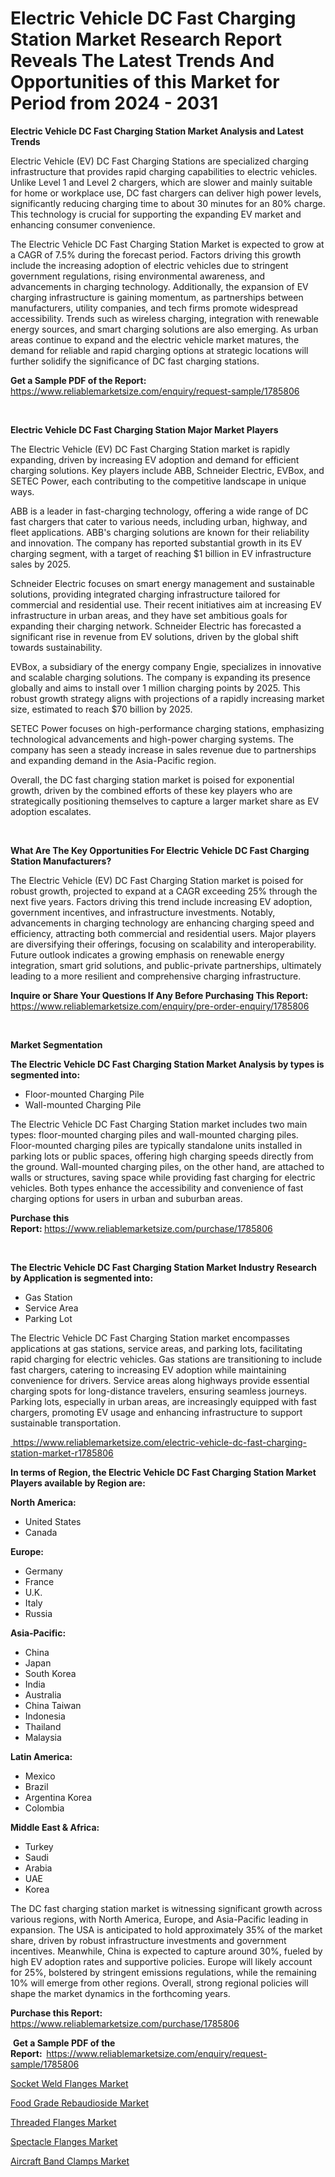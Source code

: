 <p><h1>Electric Vehicle DC Fast Charging Station Market Research Report Reveals The Latest Trends And Opportunities of this Market for Period from 2024 - 2031</h1></p><p><strong>Electric Vehicle DC Fast Charging Station Market Analysis and Latest Trends</strong></p>
<p><p>Electric Vehicle (EV) DC Fast Charging Stations are specialized charging infrastructure that provides rapid charging capabilities to electric vehicles. Unlike Level 1 and Level 2 chargers, which are slower and mainly suitable for home or workplace use, DC fast chargers can deliver high power levels, significantly reducing charging time to about 30 minutes for an 80% charge. This technology is crucial for supporting the expanding EV market and enhancing consumer convenience.</p><p>The Electric Vehicle DC Fast Charging Station Market is expected to grow at a CAGR of 7.5% during the forecast period. Factors driving this growth include the increasing adoption of electric vehicles due to stringent government regulations, rising environmental awareness, and advancements in charging technology. Additionally, the expansion of EV charging infrastructure is gaining momentum, as partnerships between manufacturers, utility companies, and tech firms promote widespread accessibility. Trends such as wireless charging, integration with renewable energy sources, and smart charging solutions are also emerging. As urban areas continue to expand and the electric vehicle market matures, the demand for reliable and rapid charging options at strategic locations will further solidify the significance of DC fast charging stations.</p></p>
<p><strong>Get a Sample PDF of the Report:&nbsp;</strong> <a href="https://www.reliablemarketsize.com/enquiry/request-sample/1785806?utm_campaign=1262&utm_medium=2&utm_source=Github&utm_content=ia&utm_term=18102024&utm_id=electric-vehicle-dc-fast-charging-station">https://www.reliablemarketsize.com/enquiry/request-sample/1785806</a></p>
<p>&nbsp;</p>
<p><strong>Electric Vehicle DC Fast Charging Station Major Market Players</strong></p>
<p><p>The Electric Vehicle (EV) DC Fast Charging Station market is rapidly expanding, driven by increasing EV adoption and demand for efficient charging solutions. Key players include ABB, Schneider Electric, EVBox, and SETEC Power, each contributing to the competitive landscape in unique ways.</p><p>ABB is a leader in fast-charging technology, offering a wide range of DC fast chargers that cater to various needs, including urban, highway, and fleet applications. ABB's charging solutions are known for their reliability and innovation. The company has reported substantial growth in its EV charging segment, with a target of reaching $1 billion in EV infrastructure sales by 2025.</p><p>Schneider Electric focuses on smart energy management and sustainable solutions, providing integrated charging infrastructure tailored for commercial and residential use. Their recent initiatives aim at increasing EV infrastructure in urban areas, and they have set ambitious goals for expanding their charging network. Schneider Electric has forecasted a significant rise in revenue from EV solutions, driven by the global shift towards sustainability.</p><p>EVBox, a subsidiary of the energy company Engie, specializes in innovative and scalable charging solutions. The company is expanding its presence globally and aims to install over 1 million charging points by 2025. This robust growth strategy aligns with projections of a rapidly increasing market size, estimated to reach $70 billion by 2025.</p><p>SETEC Power focuses on high-performance charging stations, emphasizing technological advancements and high-power charging systems. The company has seen a steady increase in sales revenue due to partnerships and expanding demand in the Asia-Pacific region.</p><p>Overall, the DC fast charging station market is poised for exponential growth, driven by the combined efforts of these key players who are strategically positioning themselves to capture a larger market share as EV adoption escalates.</p></p>
<p>&nbsp;</p>
<p><strong>What Are The Key Opportunities For Electric Vehicle DC Fast Charging Station Manufacturers?</strong></p>
<p><p>The Electric Vehicle (EV) DC Fast Charging Station market is poised for robust growth, projected to expand at a CAGR exceeding 25% through the next five years. Factors driving this trend include increasing EV adoption, government incentives, and infrastructure investments. Notably, advancements in charging technology are enhancing charging speed and efficiency, attracting both commercial and residential users. Major players are diversifying their offerings, focusing on scalability and interoperability. Future outlook indicates a growing emphasis on renewable energy integration, smart grid solutions, and public-private partnerships, ultimately leading to a more resilient and comprehensive charging infrastructure.</p></p>
<p><strong>Inquire or Share Your Questions If Any Before Purchasing This Report:</strong> <a href="https://www.reliablemarketsize.com/enquiry/pre-order-enquiry/1785806?utm_campaign=1262&utm_medium=2&utm_source=Github&utm_content=ia&utm_term=18102024&utm_id=electric-vehicle-dc-fast-charging-station">https://www.reliablemarketsize.com/enquiry/pre-order-enquiry/1785806</a></p>
<p>&nbsp;</p>
<p><strong>Market Segmentation</strong></p>
<p><strong>The Electric Vehicle DC Fast Charging Station Market Analysis by types is segmented into:</strong></p>
<p><ul><li>Floor-mounted Charging Pile</li><li>Wall-mounted Charging Pile</li></ul></p>
<p><p>The Electric Vehicle DC Fast Charging Station market includes two main types: floor-mounted charging piles and wall-mounted charging piles. Floor-mounted charging piles are typically standalone units installed in parking lots or public spaces, offering high charging speeds directly from the ground. Wall-mounted charging piles, on the other hand, are attached to walls or structures, saving space while providing fast charging for electric vehicles. Both types enhance the accessibility and convenience of fast charging options for users in urban and suburban areas.</p></p>
<p><strong>Purchase this Report:&nbsp;</strong><a href="https://www.reliablemarketsize.com/purchase/1785806?utm_campaign=1262&utm_medium=2&utm_source=Github&utm_content=ia&utm_term=18102024&utm_id=electric-vehicle-dc-fast-charging-station">https://www.reliablemarketsize.com/purchase/1785806</a></p>
<p>&nbsp;</p>
<p><strong>The Electric Vehicle DC Fast Charging Station Market Industry Research by Application is segmented into:</strong></p>
<p><ul><li>Gas Station</li><li>Service Area</li><li>Parking Lot</li></ul></p>
<p><p>The Electric Vehicle DC Fast Charging Station market encompasses applications at gas stations, service areas, and parking lots, facilitating rapid charging for electric vehicles. Gas stations are transitioning to include fast chargers, catering to increasing EV adoption while maintaining convenience for drivers. Service areas along highways provide essential charging spots for long-distance travelers, ensuring seamless journeys. Parking lots, especially in urban areas, are increasingly equipped with fast chargers, promoting EV usage and enhancing infrastructure to support sustainable transportation.</p></p>
<p><a href="https://www.reliablemarketsize.com/electric-vehicle-dc-fast-charging-station-market-r1785806?utm_campaign=1262&utm_medium=2&utm_source=Github&utm_content=ia&utm_term=18102024&utm_id=electric-vehicle-dc-fast-charging-station">&nbsp;https://www.reliablemarketsize.com/electric-vehicle-dc-fast-charging-station-market-r1785806</a></p>
<p><strong>In terms of Region, the Electric Vehicle DC Fast Charging Station Market Players available by Region are:</strong></p>
<p>
    <p> <strong> North America: </strong>
        <ul>
            <li>United States</li>
            <li>Canada</li>
        </ul>
        </p> 
    <p> <strong> Europe: </strong>
        <ul>
            <li>Germany</li>
            <li>France</li>
            <li>U.K.</li>
            <li>Italy</li>
            <li>Russia</li>
        </ul>
        </p> 
    <p> <strong> Asia-Pacific: </strong>
        <ul>
            <li>China</li>
            <li>Japan</li>
            <li>South Korea</li>
            <li>India</li>
            <li>Australia</li>
            <li>China Taiwan</li>
            <li>Indonesia</li>
            <li>Thailand</li>
            <li>Malaysia</li>
        </ul>
        </p> 
    <p> <strong> Latin America: </strong>
        <ul>
            <li>Mexico</li>
            <li>Brazil</li>
            <li>Argentina Korea</li>
            <li>Colombia</li>
        </ul>
        </p> 
    <p> <strong> Middle East & Africa: </strong>
        <ul>
            <li>Turkey</li>
            <li>Saudi</li>
            <li>Arabia</li>
            <li>UAE</li>
            <li>Korea</li>
        </ul>
    </p>
    </p>
<p><p>The DC fast charging station market is witnessing significant growth across various regions, with North America, Europe, and Asia-Pacific leading in expansion. The USA is anticipated to hold approximately 35% of the market share, driven by robust infrastructure investments and government incentives. Meanwhile, China is expected to capture around 30%, fueled by high EV adoption rates and supportive policies. Europe will likely account for 25%, bolstered by stringent emissions regulations, while the remaining 10% will emerge from other regions. Overall, strong regional policies will shape the market dynamics in the forthcoming years.</p></p>
<p><strong>Purchase this Report: </strong><a href="https://www.reliablemarketsize.com/purchase/1785806?utm_campaign=1262&utm_medium=2&utm_source=Github&utm_content=ia&utm_term=18102024&utm_id=electric-vehicle-dc-fast-charging-station">https://www.reliablemarketsize.com/purchase/1785806</a></p>
<p>&nbsp;<strong>Get a Sample PDF of the Report:&nbsp;&nbsp;</strong><a href="https://www.reliablemarketsize.com/enquiry/request-sample/1785806?utm_campaign=1262&utm_medium=2&utm_source=Github&utm_content=ia&utm_term=18102024&utm_id=electric-vehicle-dc-fast-charging-station">https://www.reliablemarketsize.com/enquiry/request-sample/1785806</a></p>
<p><strong></strong></p>
<p><p><a href="https://www.linkedin.com/pulse/decoding-socket-weld-flanges-market-signals-growth-algorithms-aufee?utm_campaign=1262&utm_medium=2&utm_source=Github&utm_content=ia&utm_term=18102024&utm_id=electric-vehicle-dc-fast-charging-station">Socket Weld Flanges Market</a></p><p><a href="https://github.com/sofayahoo2023/Market-Research-Report-List-6/blob/main/food-grade-rebaudioside-market.md?utm_campaign=1262&utm_medium=2&utm_source=Github&utm_content=ia&utm_term=18102024&utm_id=electric-vehicle-dc-fast-charging-station">Food Grade Rebaudioside Market</a></p><p><a href="https://www.linkedin.com/pulse/threaded-flanges-market-transformation-comparative-analysis-pfynf?utm_campaign=1262&utm_medium=2&utm_source=Github&utm_content=ia&utm_term=18102024&utm_id=electric-vehicle-dc-fast-charging-station">Threaded Flanges Market</a></p><p><a href="https://www.linkedin.com/pulse/spectacle-flanges-market-research-report-2024-2031-ora-marketing-t5g5e?utm_campaign=1262&utm_medium=2&utm_source=Github&utm_content=ia&utm_term=18102024&utm_id=electric-vehicle-dc-fast-charging-station">Spectacle Flanges Market</a></p><p><a href="https://github.com/wwwkeltoum/Market-Research-Report-List-5/blob/main/aircraft-band-clamps-market.md?utm_campaign=1262&utm_medium=2&utm_source=Github&utm_content=ia&utm_term=18102024&utm_id=electric-vehicle-dc-fast-charging-station">Aircraft Band Clamps Market</a></p></p>